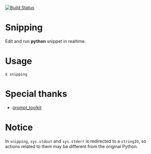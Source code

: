 [![Build Status](https://travis-ci.org/yittg/Snipping.svg?branch=master)](https://travis-ci.org/yittg/Snipping)

# Snipping
Edit and run **python** snippet in realtime.

# Usage

```
$ snipping
```

# Special thanks

* [prompt_toolkit](http://github.com/jonathanslenders/python-prompt-toolkit)

# Notice

In `snipping`, `sys.stdout` and `sys.stderr` is redirected to a `stringIO`, so actions related to them may be different from the original Python.

